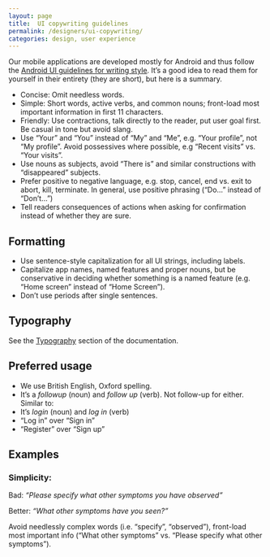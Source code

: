 ```yaml
---
layout: page
title:  UI copywriting guidelines
permalink: /designers/ui-copywriting/
categories: design, user experience
---
```


Our mobile applications are developed mostly for Android and thus follow the [Android UI guidelines for writing style](http://developer.android.com/design/style/writing.html). It’s a good idea to read them for yourself in their entirety (they are short), but here is a summary.

- Concise: Omit needless words.
- Simple: Short words, active verbs, and common nouns; front-load most important information in first 11 characters.
- Friendly: Use contractions, talk directly to the reader, put user goal first. Be casual in tone but avoid slang.
- Use “Your” and “You” instead of “My” and “Me”, e.g. “Your profile”, not “My profile”. Avoid possessives where possible, e.g “Recent visits” vs. “Your visits”.
- Use nouns as subjects, avoid “There is” and similar constructions with “disappeared” subjects.
- Prefer positive to negative language, e.g. stop, cancel, end vs. exit to abort, kill, terminate. In general, use positive phrasing (“Do…” instead of “Don’t…”)
- Tell readers consequences of actions when asking for confirmation instead of whether they are sure.

## Formatting
- Use sentence-style capitalization for all UI strings, including labels.
- Capitalize app names, named features and proper nouns, but be conservative in deciding whether something is a named feature (e.g. “Home screen” instead of “Home Screen”).
- Don’t use periods after single sentences.

## Typography
See the [Typography](/designers/typography/) section of the documentation.

## Preferred usage
- We use British English, Oxford spelling.
- It’s a _followup_ (noun) and _follow up_ (verb). Not follow-up for either. Similar to:
- It’s _login_ (noun) and _log in_ (verb)
- “Log in” over “Sign in”
- “Register” over “Sign up”

## Examples

### Simplicity:

Bad: _“Please specify what other symptoms you have observed”_

Better: _“What other symptoms have you seen?”_

Avoid needlessly complex words (i.e. “specify”, “observed”), front-load most important info (“What other symptoms” vs. “Please specify what other symptoms”).